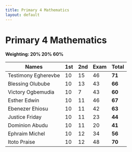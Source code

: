 ```yaml
---
title: Primary 4 Mathematics
layout: default
---
```


# Primary 4 Mathematics  
**Weighting: 20% 20% 60%**

| Names                  | 1st | 2nd | Exam | Total |
|------------------------|-----|-----|------|-------|
| Testimony Egherevbe    | 10  | 15  | 46   | **71** |
| Blessing Olubube       | 10  | 13  | 43   | **66** |
| Victory Ogbemudia      | 10  |  7  | 43   | **60** |
| Esther Edwin           | 10  | 11  | 46   | **67** |
| Ebenezer Ehiosu        | 10  | 11  | 42   | **63** |
| Justice Friday         | 10  | 11  | 23   | **44** |
| Dominion Abudu         | 10  | 11  | 20   | **41** |
| Ephraim Michel         | 10  | 12  | 34   | **56** |
| Itoto Praise           | 10  | 12  | 48   | **70** |
